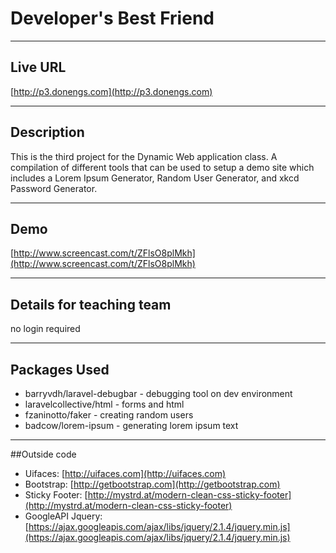 # Developer's Best Friend

----
## Live URL

[http://p3.donengs.com](http://p3.donengs.com)

----
## Description

This is the third project for the Dynamic Web application class. A compilation of different tools that can be used to setup a demo site which includes a Lorem Ipsum Generator, Random User Generator, and xkcd Password Generator.

----
## Demo

[http://www.screencast.com/t/ZFlsO8plMkh](http://www.screencast.com/t/ZFlsO8plMkh)

----
## Details for teaching team

no login required

----
## Packages Used

* barryvdh/laravel-debugbar - debugging tool on dev environment
* laravelcollective/html - forms and html
* fzaninotto/faker - creating random users
* badcow/lorem-ipsum - generating lorem ipsum text

----
##Outside code

* Uifaces: [http://uifaces.com](http://uifaces.com)
* Bootstrap: [http://getbootstrap.com](http://getbootstrap.com)
* Sticky Footer: [http://mystrd.at/modern-clean-css-sticky-footer](http://mystrd.at/modern-clean-css-sticky-footer)
* GoogleAPI Jquery: [https://ajax.googleapis.com/ajax/libs/jquery/2.1.4/jquery.min.js](https://ajax.googleapis.com/ajax/libs/jquery/2.1.4/jquery.min.js)

